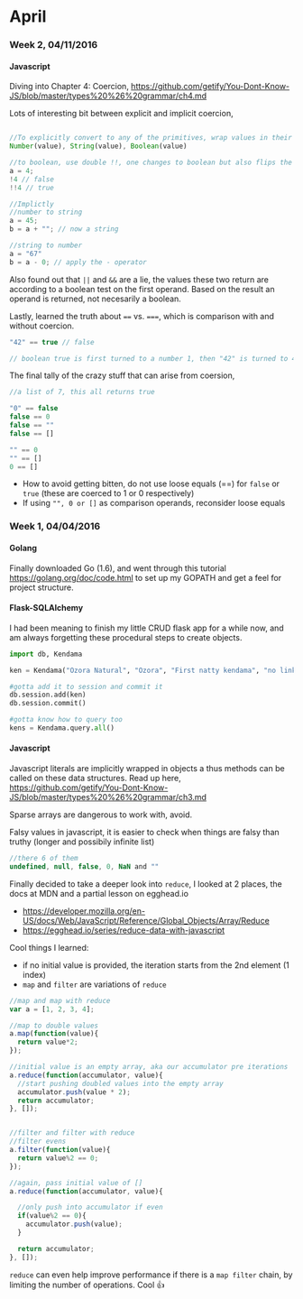 # April

### Week 2, 04/11/2016

#### Javascript

Diving into Chapter 4: Coercion, https://github.com/getify/You-Dont-Know-JS/blob/master/types%20%26%20grammar/ch4.md

Lots of interesting bit between explicit and implicit coercion,

```javascript

//To explicitly convert to any of the primitives, wrap values in their native functions
Number(value), String(value), Boolean(value)

//to boolean, use double !!, one changes to boolean but also flips the truthy/falsy value, need 2 to retain it
a = 4;
!4 // false
!!4 // true

//Implictly
//number to string
a = 45;
b = a + ""; // now a string

//string to number
a = "67"
b = a - 0; // apply the - operator
```

Also found out that `||` and `&&` are a lie, the values these two return are according to a boolean test on the first operand. Based on the result an operand is returned, not necesarily a boolean.

Lastly, learned the truth about `==` vs. `===`, which is comparison with and without coercion. 

```javascript
"42" == true // false

// boolean true is first turned to a number 1, then "42" is turned to 42 and voila 42 == 1 is false
```

The final tally of the crazy stuff that can arise from coersion,

```javascript
//a list of 7, this all returns true

"0" == false
false == 0
false == ""
false == []

"" == 0
"" == []
0 == []
```

* How to avoid getting bitten, do not use loose equals (==) for `false` or `true` (these are coerced to 1 or 0 respectively)
* If using `"", 0 or []` as comparison operands, reconsider loose equals

### Week 1, 04/04/2016

#### Golang

Finally downloaded Go (1.6), and went through this tutorial https://golang.org/doc/code.html to set up my GOPATH and get a feel for project structure.

#### Flask-SQLAlchemy

I had been meaning to finish my little CRUD flask app for a while now, and am always forgetting these procedural steps to create objects.

```python
import db, Kendama

ken = Kendama("Ozora Natural", "Ozora", "First natty kendama", "no link")

#gotta add it to session and commit it
db.session.add(ken)
db.session.commit()

#gotta know how to query too
kens = Kendama.query.all()
```

#### Javascript

Javascript literals are implicitly wrapped in objects a thus methods can be called on these data structures. Read up here, https://github.com/getify/You-Dont-Know-JS/blob/master/types%20%26%20grammar/ch3.md  

Sparse arrays are dangerous to work with, avoid.

Falsy values in javascript, it is easier to check when things are falsy than truthy (longer and possibily infinite list)

```javascript
//there 6 of them
undefined, null, false, 0, NaN and ""
```

Finally decided to take a deeper look into `reduce`, I looked at 2 places, the docs at MDN and a partial lesson on egghead.io

* https://developer.mozilla.org/en-US/docs/Web/JavaScript/Reference/Global_Objects/Array/Reduce 
* https://egghead.io/series/reduce-data-with-javascript

Cool things I learned:

* if no initial value is provided, the iteration starts from the 2nd element (1 index)
* `map` and `filter` are variations of `reduce`

```javascript
//map and map with reduce
var a = [1, 2, 3, 4];

//map to double values
a.map(function(value){
  return value*2;
});

//initial value is an empty array, aka our accumulator pre iterations
a.reduce(function(accumulator, value){
  //start pushing doubled values into the empty array
  accumulator.push(value * 2);
  return accumulator; 
}, []);


//filter and filter with reduce
//filter evens
a.filter(function(value){
  return value%2 == 0;
});

//again, pass initial value of []
a.reduce(function(accumulator, value){

  //only push into accumulator if even
  if(value%2 == 0){
	accumulator.push(value);
  }

  return accumulator; 
}, []);
```

`reduce` can even help improve performance if there is a `map filter` chain, by limiting the number of operations. Cool :+1:

